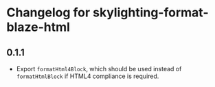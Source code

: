 # Changelog for skylighting-format-blaze-html

## 0.1.1

* Export `formatHtml4Block`, which should be used instead of
  `formatHtmlBlock` if HTML4 compliance is required.


